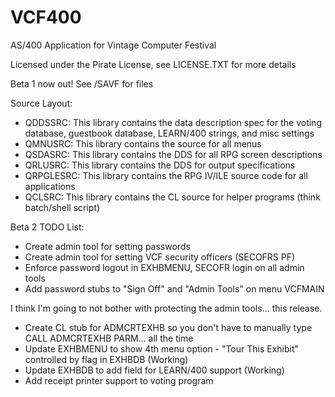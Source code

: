 # VCF400
 AS/400 Application for Vintage Computer Festival

 Licensed under the Pirate License, see LICENSE.TXT for more details

 Beta 1 now out! See /SAVF for files

Source Layout:

* QDDSSRC: 	This library contains the data description spec for the voting database, guestbook database, LEARN/400 strings, and misc settings
* QMNUSRC:	This library contains the source for all menus
* QSDASRC:	This library contains the DDS for all RPG screen descriptions
* QRLUSRC:      This library contains the DDS for output specifications
* QRPGLESRC:	This library contains the RPG IV/ILE source code for all applications
* QCLSRC:       This library contains the CL source for helper programs (think batch/shell script)


Beta 2 TODO List:
* Create admin tool for setting passwords
* Create admin tool for setting VCF security officers (SECOFRS PF)
* Enforce password logout in EXHBMENU, SECOFR login on all admin tools
* Add password stubs to "Sign Off" and "Admin Tools" on menu VCFMAIN

I think I'm going to not bother with protecting the admin tools... this release.


* Create CL stub for ADMCRTEXHB so you don't have to manually type CALL ADMCRTEXHB PARM... all the time
* Update EXHBMENU to show 4th menu option - "Tour This Exhibit" controlled by flag in EXHBDB (Working)
* Update EXHBDB to add field for LEARN/400 support (Working)
* Add receipt printer support to voting program